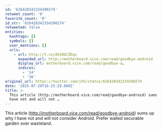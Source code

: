 ```yaml
---
id: '626428342334390274'
retweet_count: '0'
favorite_count: '0'
id_str: '626428342334390274'
retweeted: false
entities:
  hashtags: []
  symbols: []
  user_mentions: []
  urls:
    - url: http://t.co/dkS8GCZEqs
      expanded_url: http://motherboard.vice.com/read/goodbye-android
      display_url: motherboard.vice.com/read/goodbye-a…
      indices:
        - '14'
        - '36'
original_url: https://twitter.com/jth/status/626428342334390274
date: '2015-07-29T16:25:29.000Z'
title: >-
  This article (http://motherboard.vice.com/read/goodbye-android) sums up why I
  have not and will not …
---
```


This article (http://motherboard.vice.com/read/goodbye-android) sums up why I have not and will not consider Android. Prefer walled securable garden over wasteland.